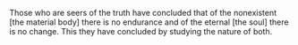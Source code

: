 Those who are seers of the truth have concluded that of the nonexistent [the material body] there is no endurance and of the eternal [the soul] there is no change. This they have concluded by studying the nature of both.